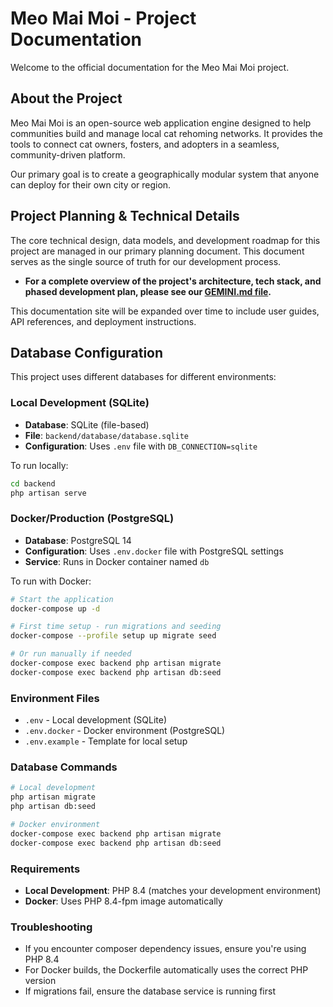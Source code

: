 # Meo Mai Moi - Project Documentation

Welcome to the official documentation for the Meo Mai Moi project.

## About the Project

Meo Mai Moi is an open-source web application engine designed to help communities build and manage local cat rehoming networks. It provides the tools to connect cat owners, fosters, and adopters in a seamless, community-driven platform.

Our primary goal is to create a geographically modular system that anyone can deploy for their own city or region.

## Project Planning & Technical Details

The core technical design, data models, and development roadmap for this project are managed in our primary planning document. This document serves as the single source of truth for our development process.

-   **For a complete overview of the project's architecture, tech stack, and phased development plan, please see our [GEMINI.md file](../GEMINI.md).**

This documentation site will be expanded over time to include user guides, API references, and deployment instructions.

## Database Configuration

This project uses different databases for different environments:

### Local Development (SQLite)
- **Database**: SQLite (file-based)
- **File**: `backend/database/database.sqlite`
- **Configuration**: Uses `.env` file with `DB_CONNECTION=sqlite`

To run locally:
```bash
cd backend
php artisan serve
```

### Docker/Production (PostgreSQL)
- **Database**: PostgreSQL 14
- **Configuration**: Uses `.env.docker` file with PostgreSQL settings
- **Service**: Runs in Docker container named `db`

To run with Docker:
```bash
# Start the application
docker-compose up -d

# First time setup - run migrations and seeding
docker-compose --profile setup up migrate seed

# Or run manually if needed
docker-compose exec backend php artisan migrate
docker-compose exec backend php artisan db:seed
```

### Environment Files
- `.env` - Local development (SQLite)
- `.env.docker` - Docker environment (PostgreSQL)
- `.env.example` - Template for local setup

### Database Commands
```bash
# Local development
php artisan migrate
php artisan db:seed

# Docker environment
docker-compose exec backend php artisan migrate
docker-compose exec backend php artisan db:seed
```

### Requirements
- **Local Development**: PHP 8.4 (matches your development environment)
- **Docker**: Uses PHP 8.4-fpm image automatically

### Troubleshooting
- If you encounter composer dependency issues, ensure you're using PHP 8.4
- For Docker builds, the Dockerfile automatically uses the correct PHP version
- If migrations fail, ensure the database service is running first